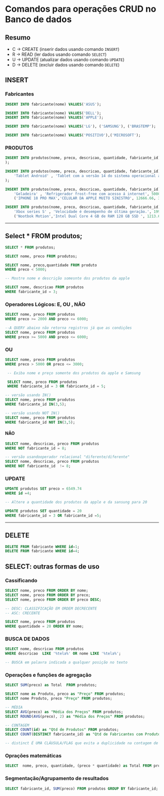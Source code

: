 # Comandos para operações CRUD no Banco de dados

## Resumo

- C -> CREATE (inserir dados usando comando `INSERT`)
- R -> READ (ler dados usando comando `SELECT`)
- U -> UPDATE (atualizar dados usando comando `UPDATE`)
- D -> DELETE (excluir dados usando comando `DELETE`)

## INSERT

### Fabricantes

```sql
INSERT INTO fabricante(nome) VALUES('ASUS'); 

INSERT INTO fabricante(nome) VALUES('DELL'); 
INSERT INTO fabricante(nome) VALUES('APPLE'); 

INSERT INTO fabricante(nome) VALUES('LG'), ('SAMSUNG'), ('BRASTEMP'); 

INSERT INTO fabricante(nome) VALUES('POSITIVO'),('MICROSOFT');

```

### PRODUTOS

```sql
INSERT INTO produtos(nome, preco, descricao, quantidade, fabricante_id) VALUES('ULTRABOOK', 3500,'Equipamento de última geração cheio de recursos, com processador Intel Core i9 do balacobaco', 7,2 --id do fabricante Dell
);

INSERT INTO produtos(nome, preco, descricao, quantidade, fabricante_id) VALUES(
    'Tablet Android' , 'Tablet com a versão 14 do sistema operacional android, possui tela de 10 polegadas e armazenamento de 128 GB, 64 GB de RAM porque o eliel perguntou.',1500.99, 5,5
);

INSERT INTO produtos(nome, preco, descricao, quantidade, fabricante_id) VALUES(
    'Geladeira' , 'Refrigerador frost-free com acesso á internet', 5000, 12, 6),
    ('IPHONE 18 PRO MAX','CELULAR DA APPLE MUITO SINISTRO', 12666.66, 3, 3),('iPAD MINI','Tablet apple com tela de tv', 4999.01, 5, 3);

INSERT INTO produtos(nome, preco, descricao, quantidade, fabricante_id) VALUES(
    'Xbox series S' , 'Velocidade é desempenho de última geração.', 1997, 5, 8),
    ('Nootbok Motion','Intel Dual Core 4 GB de RAM 128 GB SSD ', 1213.65, 8, 7);
```

---

## Select * FROM produtos;

```sql
SELECT * FROM produtos;

SELECT nome, preco FROM produtos;

SELECT nome, preco,quantidade FROM produto 
WHERE preco < 5000;

-- Mostre nome e descrição somesnte dos produtos da apple

SELECT nome, descricao FROM produtos
WHERE fabricante_id = 3;
```

### Operadores Lógicos: E, OU , NÃO

```SQL
SELECT nome, preco FROM produtos
WHERE preco >= 2000 AND preco <= 6000;

--A QUERY abaixo não retorna registros já que as condições 
SELECT nome, preco FROM produtos
WHERE preco >= 5000 AND preco <= 6000;
```

### OU

```SQL
SELECT nome, preco FROM produtos
WHERE preco > 5000 OR preco <= 3000;

 -- Exiba nome e preço somente dos produtos da apple e Samsung

 SELECT nome, preco FROM produtos
 WHERE fabricante_id = 3 OR fabricante_id = 5;

-- versão usando IN()
SELECT nome, preco FROM produtos
WHERE fabricante_id IN(3,5);

-- versão usando NOT IN()
SELECT nome, preco FROM produtos
WHERE fabricante_id NOT IN(3,5);
```

#### NÃO
```SQL
SELECT nome, descricao, preco FROM produtos
WHERE NOT fabricante_id = 8;

-- versão usandooperador relacional "diferente/diferente"
SELECT nome, descricao, preco FROM produtos
WHERE NOT fabricante_id  != 8;
```

### UPDATE

```SQL
UPDATE produtos SET preco = 6549.74
WHERE id =4;

-- Altere a quantidade dos produtos da apple e da sansung para 20

UPDATE produtos SET quantidade = 20
WHERE fabricante_id = 3 OR fabricante_id =5;
```

---
## DELETE

```SQL
DELETE FROM fabricante WHERE id=1;
DELETE FROM fabricante WHERE id=4;
```

## SELECT: outras formas de uso

### Cassificando
```SQL
SELECT nome, preco FROM ORDER BY nome;
SELECT nome, preco FROM ORDER BY preco;
SELECT nome, preco FROM ORDER BY preco DESC;

-- DESC: CLASSIFICAÇÃO EM ORDEM DECRECENTE
-- ASC: CRECENTE

SELECT nome, preco FROM produtos 
WHERE quantidade = 20 ORDER BY nome;
```

### BUSCA DE DADOS 
```SQL
SELECT nome, descricao FROM produtos
WHERE descricao  LIKE '%tela%' OR nome LIKE '%tela%';

-- BUSCA em palavra indicada a qualquer posição no texto
```

### Operações e funções de agregação

```SQL
SELECT SUM(preco) as Total  FROM produtos;

SELECT nome as Produto, preco as "Preço" FROM produtos;
SELECT nome Produto, preco "Preço" FROM produtos;

-- MÉDIA
SELECT AVG(preco) as "Média dos Preços" FROM produtos; 
SELECT ROUND(AVG(preco), 2) as "Média dos Preços" FROM produtos; 

-- CONTAGEM 
SELECT COUNT(id) as "Qtd de Produtos" FROM produtos;
SELECT COUNT(DISTINCT fabricante_id) as "Qtd de Fabricantes com Produtos" FROM produtos;

-- distinct É UMA CLÁUSULA/FLAG que evita a duplicidade na contagem de registros
```


### Oprações matemáticas

```SQL
SELECT  nome, preco, quantidade, (preco * quantidade) as Total FROM produtos;
```

### Segmentação/Agrupamento de resultados
```SQL
SELECT fabricante_id, SUM(preco) FROM produtos GROUP BY fabricante_id;
```